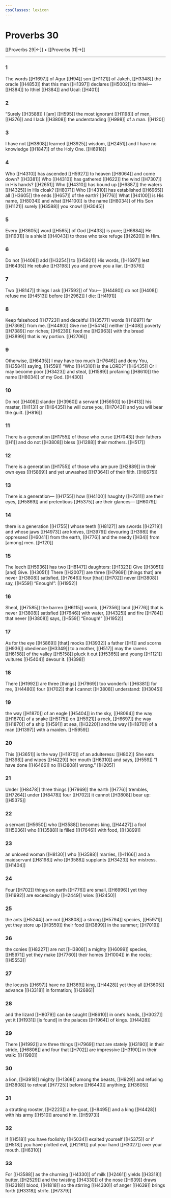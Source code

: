 ```yaml
---
cssClasses: lexicon
---
```


# Proverbs 30

[[Proverbs 29|←]] • [[Proverbs 31|→]]

---

### 1
The words [[H1697]] of Agur [[H94]] son [[H1121]] of Jakeh, [[H3348]] the oracle [[H4853]] that this man [[H1397]] declares [[H5002]] to Ithiel— [[H384]] to Ithiel [[H384]] and Ucal: [[H401]]

### 2
“Surely [[H3588]] I [am] [[H595]] the most ignorant [[H1198]] of men, [[H376]] and I lack [[H3808]] the understanding [[H998]] of a man. [[H120]]

### 3
I have not [[H3808]] learned [[H3925]] wisdom, [[H2451]] and I have no knowledge [[H1847]] of the Holy One. [[H6918]]

### 4
Who [[H4310]] has ascended [[H5927]] to heaven [[H8064]] and come down? [[H3381]] Who [[H4310]] has gathered [[H622]] the wind [[H7307]] in His hands? [[H2651]] Who [[H4310]] has bound up [[H6887]] the waters [[H4325]] in His cloak? [[H8071]] Who [[H4310]] has established [[H6965]] all [[H3605]] the ends [[H657]] of the earth? [[H776]] What [[H4100]] is His name, [[H8034]] and what [[H4100]] is the name [[H8034]] of His Son [[H1121]] surely [[H3588]] you know! [[H3045]]

### 5
Every [[H3605]] word [[H565]] of God [[H433]] is pure; [[H6884]] He [[H1931]] is a shield [[H4043]] to those who take refuge [[H2620]] in Him. 

### 6
Do not [[H408]] add [[H3254]] to [[H5921]] His words, [[H1697]] lest [[H6435]] He rebuke [[H3198]] you  and prove you a liar. [[H3576]]

### 7
Two [[H8147]] things I ask [[H7592]] of You— [[H4480]] do not [[H408]] refuse me [[H4513]] before [[H2962]] I die: [[H4191]]

### 8
Keep falsehood [[H7723]] and deceitful [[H3577]] words [[H1697]] far [[H7368]] from me. [[H4480]] Give me [[H5414]] neither [[H408]] poverty [[H7389]] nor riches; [[H6239]] feed me [[H2963]] with the bread [[H3899]] that is my portion. [[H2706]]

### 9
Otherwise, [[H6435]] I may have too much [[H7646]] and deny You, [[H3584]] saying, [[H559]] “Who [[H4310]] is the LORD?” [[H6435]] Or I may become poor [[H3423]] and steal, [[H1589]] profaning [[H8610]] the name [[H8034]] of my God. [[H430]]

### 10
Do not [[H408]] slander [[H3960]] a servant [[H5650]] to [[H413]] his master, [[H113]] or [[H6435]] he will curse you, [[H7043]] and you will bear the guilt. [[H816]]

### 11
There is a generation [[H1755]] of those who curse [[H7043]] their fathers [[H1]] and do not [[H3808]] bless [[H1288]] their mothers. [[H517]]

### 12
There is a generation [[H1755]] of those who are pure [[H2889]] in their own eyes [[H5869]] and yet unwashed [[H7364]] of their filth. [[H6675]]

### 13
There is a generation— [[H1755]] how [[H4100]] haughty [[H7311]] are their eyes, [[H5869]] and pretentious [[H5375]] are their glances— [[H6079]]

### 14
there is a generation [[H1755]] whose teeth [[H8127]] are swords [[H2719]] and whose jaws [[H4973]] are knives, [[H3979]] devouring [[H398]] the oppressed [[H6041]] from the earth, [[H776]] and the needy [[H34]] from [among] men. [[H120]]

### 15
The leech [[H5936]] has two [[H8147]] daughters: [[H1323]] Give [[H3051]] [and] Give. [[H3051]] There [[H2007]] are three [[H7969]] [things that] are never [[H3808]] satisfied, [[H7646]] four [that] [[H702]] never [[H3808]] say, [[H559]] “Enough!”: [[H1952]]

### 16
Sheol, [[H7585]] the barren [[H6115]] womb, [[H7356]] land [[H776]] that is never [[H3808]] satisfied [[H7646]] with water, [[H4325]] and fire [[H784]] that never [[H3808]] says, [[H559]] “Enough!” [[H1952]]

### 17
As for the eye [[H5869]] [that] mocks [[H3932]] a father [[H1]] and scorns [[H936]] obedience [[H3349]] to a mother, [[H517]] may the ravens [[H6158]] of the valley [[H5158]] pluck it out [[H5365]] and young [[H1121]] vultures [[H5404]] devour it. [[H398]]

### 18
There [[H1992]] are three [things] [[H7969]] too wonderful [[H6381]] for me, [[H4480]] four [[H702]] that  I cannot [[H3808]] understand: [[H3045]]

### 19
the way [[H1870]] of an eagle [[H5404]] in the sky, [[H8064]] the way [[H1870]] of a snake [[H5175]] on [[H5921]] a rock, [[H6697]] the way [[H1870]] of a ship [[H591]] at sea, [[H3220]] and the way [[H1870]] of a man [[H1397]] with a maiden. [[H5959]]

### 20
This [[H3651]] is the way [[H1870]] of an adulteress: [[H802]] She eats [[H398]] and wipes [[H4229]] her mouth [[H6310]] and says, [[H559]] “I have done [[H6466]] no [[H3808]] wrong.” [[H205]]

### 21
Under [[H8478]] three things [[H7969]] the earth [[H776]] trembles, [[H7264]] under [[H8478]] four [[H702]] it cannot [[H3808]] bear up: [[H5375]]

### 22
a servant [[H5650]] who [[H3588]] becomes king, [[H4427]] a fool [[H5036]] who [[H3588]] is filled [[H7646]] with food, [[H3899]]

### 23
an unloved woman [[H8130]] who [[H3588]] marries, [[H1166]] and a maidservant [[H8198]] who [[H3588]] supplants [[H3423]] her mistress. [[H1404]]

### 24
Four [[H702]] things on earth [[H776]] are small, [[H6996]] yet they [[H1992]] are exceedingly [[H2449]] wise: [[H2450]]

### 25
the ants [[H5244]] are not [[H3808]] a strong [[H5794]] species, [[H5971]] yet they store up [[H3559]] their food [[H3899]] in the summer; [[H7019]]

### 26
the conies [[H8227]] are not [[H3808]] a mighty [[H6099]] species, [[H5971]] yet they make [[H7760]] their homes [[H1004]] in the rocks; [[H5553]]

### 27
the locusts [[H697]] have no [[H369]] king, [[H4428]] yet they all [[H3605]] advance [[H3318]] in formation; [[H2686]]

### 28
and the lizard [[H8079]] can be caught [[H8610]] in one’s hands, [[H3027]] yet it [[H1931]] [is found] in the palaces [[H1964]] of kings. [[H4428]]

### 29
There [[H1992]] are three things [[H7969]] that are stately [[H3190]] in their stride, [[H6806]] and four that [[H702]] are impressive [[H3190]] in their walk: [[H1980]]

### 30
a lion, [[H3918]] mighty [[H1368]] among the beasts, [[H929]] and refusing [[H3808]] to retreat [[H7725]] before [[H6440]] anything; [[H3605]]

### 31
a strutting rooster, [[H2223]] a he-goat, [[H8495]] and a king [[H4428]] with his army [[H510]] around him. [[H5973]]

### 32
If [[H518]] you have foolishly [[H5034]] exalted yourself [[H5375]] or if [[H518]] you have plotted evil, [[H2161]] put your hand [[H3027]] over your mouth. [[H6310]]

### 33
For [[H3588]] as the churning [[H4330]] of milk [[H2461]] yields [[H3318]] butter, [[H2529]] and the twisting [[H4330]] of the nose [[H639]] draws [[H3318]] blood, [[H1818]] so the stirring [[H4330]] of anger [[H639]] brings forth [[H3318]] strife. [[H7379]]

